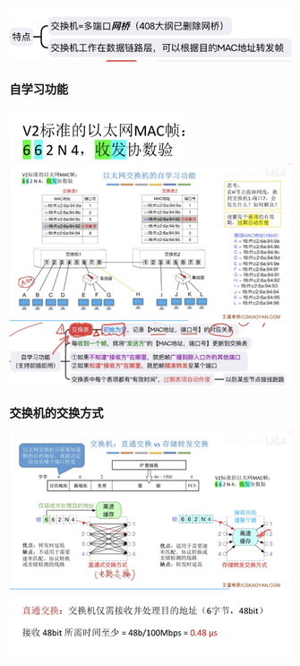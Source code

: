 

![输入图片说明](/imgs/2025-08-02/MlfsSmsJrDboXpvP.png)

## 自学习功能
![输入图片说明](/imgs/2025-08-02/5uRdxaWwExh6yJ7d.png)
![输入图片说明](/imgs/2025-08-02/REJGgSQzvMJscW0A.png)
![输入图片说明](/imgs/2025-08-02/CVzQZmM2P0vO5hvR.png)

## 交换机的交换方式
![输入图片说明](/imgs/2025-08-02/l01rU1FbELaT2Jg9.png)
![输入图片说明](/imgs/2025-08-02/I9DXhsbdcEm7ecEK.png)
<!--stackedit_data:
eyJoaXN0b3J5IjpbODc0MDE1NjQyLDEyMDQ4MjA1Nl19
-->